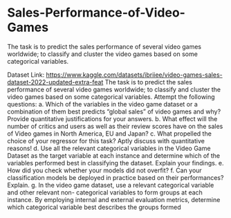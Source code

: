 # Sales-Performance-of-Video-Games
The task is to predict the sales performance of several video games worldwide; to classify and cluster the video games based on some categorical variables.

Dataset Link:
https://www.kaggle.com/datasets/ibriiee/video-games-sales-dataset-2022-updated-extra-feat
The task is to predict the sales performance of several video games worldwide; to classify and
cluster the video games based on some categorical variables.
Attempt the following questions:
a. Which of the variables in the video game dataset or a combination of them best predicts
“global sales” of video games and why? Provide quantitative justifications for your
answers.
b. What effect will the number of critics and users as well as their review scores have on
the sales of Video games in North America, EU and Japan?
c. What propelled the choice of your regressor for this task? Aptly discuss with
quantitative reasons!
d. Use all the relevant categorical variables in the Video Game Dataset as the target
variable at each instance and determine which of the variables performed best in
classifying the dataset. Explain your findings.
e. How did you check whether your models did not overfit?
f. Can your classification models be deployed in practice based on their performances?
Explain.
g. In the video game dataset, use a relevant categorical variable and other relevant non-
categorical variables to form groups at each instance. By employing internal and
external evaluation metrics, determine which categorical variable best describes the
groups formed
